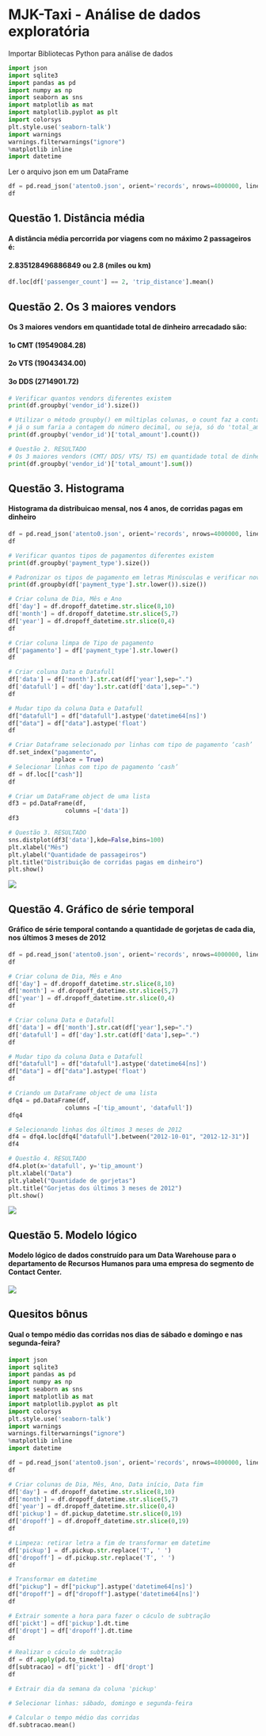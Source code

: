 # MJK-Taxi - Análise de dados exploratória

Importar Bibliotecas Python para análise de dados
```python
import json 
import sqlite3 
import pandas as pd
import numpy as np
import seaborn as sns
import matplotlib as mat
import matplotlib.pyplot as plt
import colorsys
plt.style.use('seaborn-talk')
import warnings
warnings.filterwarnings("ignore")
%matplotlib inline
import datetime
```
Ler o arquivo json em um DataFrame
```python
df = pd.read_json('atento0.json', orient='records', nrows=4000000, lines=True)
df 
```

## Questão 1. Distância média
#### A distância média percorrida por viagens com no máximo 2 passageiros é: 
#### 2.835128496886849 ou 2.8 (miles ou km)
```python
df.loc[df['passenger_count'] == 2, 'trip_distance'].mean()
```

## Questão 2. Os 3 maiores vendors
#### Os 3 maiores vendors em quantidade total de dinheiro arrecadado são: 
#### 1o CMT (19549084.28)
#### 2o VTS (19043434.00)
#### 3o DDS (2714901.72)
```python
# Verificar quantos vendors diferentes existem 
print(df.groupby('vendor_id').size())

# Utilizar o método groupby() em múltiplas colunas, o count faz a contagem de linhas, ou seja, só do vendor (tipo texto/string), 
# já o sum faria a contagem do número decimal, ou seja, só do 'total_amount'
print(df.groupby('vendor_id')['total_amount'].count())

# Questão 2. RESULTADO
# Os 3 maiores vendors (CMT/ DDS/ VTS/ TS) em quantidade total de dinheiro arrecadado (total_amount) são:
print(df.groupby('vendor_id')['total_amount'].sum())
```

## Questão 3. Histograma
#### Histograma da distribuicao mensal, nos 4 anos, de corridas pagas em dinheiro
```python
df = pd.read_json('atento0.json', orient='records', nrows=4000000, lines=True)
df 

# Verificar quantos tipos de pagamentos diferentes existem 
print(df.groupby('payment_type').size())

# Padronizar os tipos de pagamento em letras Minúsculas e verificar novamente os tipo de pagamento
print(df.groupby(df['payment_type'].str.lower()).size())

# Criar coluna de Dia, Mês e Ano
df['day'] = df.dropoff_datetime.str.slice(8,10)
df['month'] = df.dropoff_datetime.str.slice(5,7)
df['year'] = df.dropoff_datetime.str.slice(0,4)
df

# Criar coluna limpa de Tipo de pagamento
df['pagamento'] = df['payment_type'].str.lower()
df

# Criar coluna Data e Datafull
df['data'] = df['month'].str.cat(df['year'],sep=".")
df['datafull'] = df['day'].str.cat(df['data'],sep=".")
df

# Mudar tipo da coluna Data e Datafull
df["datafull"] = df["datafull"].astype('datetime64[ns]')
df["data"] = df["data"].astype('float')
df

# Criar Dataframe selecionado por linhas com tipo de pagamento ‘cash’
df.set_index("pagamento",
            inplace = True)
# Selecionar linhas com tipo de pagamento ‘cash’
df = df.loc[["cash"]]
df

# Criar um DataFrame object de uma lista
df3 = pd.DataFrame(df,
                columns =['data'])
df3

# Questão 3. RESULTADO 
sns.distplot(df3['data'],kde=False,bins=100)
plt.xlabel("Mês")
plt.ylabel("Quantidade de passageiros")
plt.title("Distribuição de corridas pagas em dinheiro")
plt.show()
```
<img src = "q3atento.jpg">

## Questão 4. Gráfico de série temporal 
#### Gráfico de série temporal contando a quantidade de gorjetas de cada dia, nos últimos 3 meses de 2012
```python
df = pd.read_json('atento0.json', orient='records', nrows=4000000, lines=True)
df 

# Criar coluna de Dia, Mês e Ano
df['day'] = df.dropoff_datetime.str.slice(8,10)
df['month'] = df.dropoff_datetime.str.slice(5,7)
df['year'] = df.dropoff_datetime.str.slice(0,4)
df

# Criar coluna Data e Datafull
df['data'] = df['month'].str.cat(df['year'],sep=".")
df['datafull'] = df['day'].str.cat(df['data'],sep=".")
df

# Mudar tipo da coluna Data e Datafull
df["datafull"] = df["datafull"].astype('datetime64[ns]')
df["data"] = df["data"].astype('float')
df

# Criando um DataFrame object de uma lista
dfq4 = pd.DataFrame(df,
                columns =['tip_amount', 'datafull'])
dfq4

# Selecionando linhas dos últimos 3 meses de 2012
df4 = dfq4.loc[dfq4["datafull"].between("2012-10-01", "2012-12-31")]
df4

# Questão 4. RESULTADO
df4.plot(x='datafull', y='tip_amount')
plt.xlabel("Data")
plt.ylabel("Quantidade de gorjetas")
plt.title("Gorjetas dos últimos 3 meses de 2012")
plt.show()
```
<img src = "q4atento.JPG">

## Questão 5. Modelo lógico
#### Modelo lógico de dados construído para um Data Warehouse para o departamento de Recursos Humanos para uma empresa do segmento de Contact Center. 
<img src = "ModelagemLogica.jpg">

## Quesitos bônus
#### Qual o tempo médio das corridas nos dias de sábado e domingo e nas segunda-feira?
```python
import json
import sqlite3
import pandas as pd
import numpy as np
import seaborn as sns
import matplotlib as mat
import matplotlib.pyplot as plt
import colorsys
plt.style.use('seaborn-talk')
import warnings
warnings.filterwarnings("ignore")
%matplotlib inline
import datetime

df = pd.read_json('atento0.json', orient='records', nrows=4000000, lines=True)
df 

# Criar colunas de Dia, Mês, Ano, Data início, Data fim
df['day'] = df.dropoff_datetime.str.slice(8,10)
df['month'] = df.dropoff_datetime.str.slice(5,7)
df['year'] = df.dropoff_datetime.str.slice(0,4)
df['pickup'] = df.pickup_datetime.str.slice(0,19)
df['dropoff'] = df.dropoff_datetime.str.slice(0,19)
df

# Limpeza: retirar letra a fim de transformar em datetime
df['pickup'] = df.pickup.str.replace('T', ' ')
df['dropoff'] = df.pickup.str.replace('T', ' ')
df

# Transformar em datetime
df["pickup"] = df["pickup"].astype('datetime64[ns]')
df["dropoff"] = df["dropoff"].astype('datetime64[ns]')
df

# Extrair somente a hora para fazer o cáculo de subtração
df['pickt'] = df['pickup'].dt.time 
df['dropt'] = df['dropoff'].dt.time
df

# Realizar o cáculo de subtração
df = df.apply(pd.to_timedelta)
df[subtracao] = df['pickt'] - df['dropt']
df

# Extrair dia da semana da coluna 'pickup'

# Selecionar linhas: sábado, domingo e segunda-feira

# Calcular o tempo médio das corridas
df.subtracao.mean()

```
